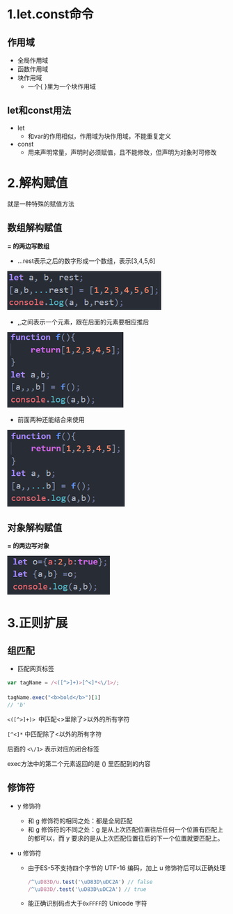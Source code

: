 # 1.let.const命令

## 作用域

- 全局作用域
- 函数作用域
- 块作用域
  - 一个{ }里为一个块作用域

## let和const用法

- let
  - 和var的作用相似，作用域为块作用域，不能重复定义
- const
  - 用来声明常量，声明时必须赋值，且不能修改，但声明为对象时可修改

# 2.解构赋值

就是一种特殊的赋值方法

## 数组解构赋值

 **= 的两边写数组**

- ...rest表示之后的数字形成一个数组，表示[3,4,5,6]

![1569656784261](assets/1569656784261.png)

- ,,之间表示一个元素，跟在后面的元素要相应推后

![1569657038221](assets/1569657038221.png)

- 前面两种还能结合来使用

![1569657181539](assets/1569657181539.png)

## 对象解构赋值

 **= 的两边写对象**

![1569657382458](assets/1569657382458.png)

# 3.正则扩展

## 组匹配

- 匹配网页标签

```javascript
var tagName = /<([^>]+)>[^<]*<\/1>/;

tagName.exec("<b>bold</b>")[1]
// 'b'
```

`<([^>]+)> `中匹配<>里除了>以外的所有字符

`[^<]*` 中匹配除了<以外的所有字符

后面的 `<\/1>` 表示对应的闭合标签

exec方法中的第二个元素返回的是 () 里匹配到的内容

## 修饰符

- y 修饰符

  - 和 g 修饰符的相同之处：都是全局匹配
  - 和 g 修饰符的不同之处：g 是从上次匹配位置往后任何一个位置有匹配上的都可以，而 y 要求的是从上次匹配位置往后的下一个位置就要匹配上。

- u 修饰符

  - 由于ES-5不支持四个字节的 UTF-16 编码，加上 u 修饰符后可以正确处理

    ```javascript
    /^\uD83D/u.test('\uD83D\uDC2A') // false
    /^\uD83D/.test('\uD83D\uDC2A') // true
    ```
    
  - 能正确识别码点大于`0xFFFF`的 Unicode 字符

































